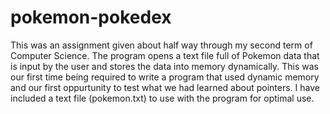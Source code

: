 # pokemon-pokedex

This was an assignment given about half way through my second term of
Computer Science. The program opens a text file full of Pokemon data 
that is input by the user and stores the data into memory dynamically. 
This was our first time being required to write a program that used 
dynamic memory and our first oppurtunity to test what we had learned 
about pointers. I have included a text file (pokemon.txt) to use with 
the program for optimal use.
